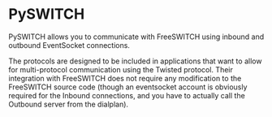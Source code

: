 # PySWITCH

PySWITCH allows you to communicate with FreeSWITCH using
inbound and outbound EventSocket connections.

The protocols are designed to be included in applications that
want to allow for multi-protocol communication using the Twisted
protocol.  Their integration with FreeSWITCH does not require any
modification to the FreeSWITCH source code (though an eventsocket
account is obviously required for the Inbound connections, and you
have to actually call the Outbound server from the dialplan).
